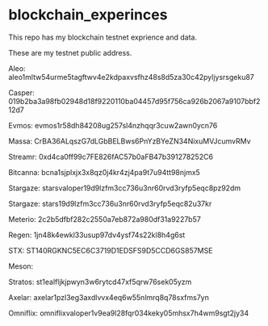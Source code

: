 # blockchain_experinces
This repo has my blockchain testnet exprience and data.

These are my testnet public address.

Aleo: aleo1mltw54urme5tagftwv4e2kdpaxvsfhz48s8d5za30c42pyljysrsgeku87

Casper: 019b2ba3a98fb02948d18f9220110ba04457d95f756ca926b2067a9107bbf212d7

Evmos: evmos1r58dh84208ug257sl4nzhqqr3cuw2awn0ycn76

Massa: CrBA36ALqszG7dLGbBELBws6PnYzBYeZN34NixuMVJcumvRMv

Streamr: 0xd4ca0ff99c7FE826fAC57b0aFB47b391278252C6

Bitcanna: bcna1sjplxjx3x8qz0j4kr4zj4pa9t7u94tt98njmx5

Stargaze: starsvaloper19d9lzfm3cc736u3nr60rvd3ryfp5eqc8pz92dm

Stargaze: stars19d9lzfm3cc736u3nr60rvd3ryfp5eqc82u37kr

Meterio: 2c2b5dfbf282c2550a7eb872a980df31a9227b57

Regen: 1jn48k4ewkl33usup97dv4ysf74s22kl8h4g6st

STX: ST140RGKNC5EC6C3719D1EDSFS9D5CCD6GS857MSE

Meson: 

Stratos: st1ealfljkjpwyn3w6rytcd47xf5qrw76sek05yzm

Axelar: axelar1pzl3eg3axdlvvx4eq6w55nlmrq8q78sxfms7yn

Omniflix: omniflixvaloper1v9ea9l28fqr034keky05mhsx7h4wm9sgt2jy34

